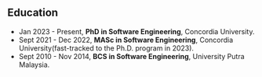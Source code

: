 ## Education

- Jan 2023 - Present, **PhD in Software Engineering**, Concordia University.
- Sept 2021 - Dec 2022, **MASc in Software Engineering**, Concordia University(fast-tracked to the Ph.D. program in 2023).
- Sept 2010 - Nov 2014, **BCS in Software Engineering**, University Putra Malaysia.
